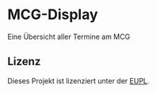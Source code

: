 # MCG-Display

Eine Übersicht aller Termine am MCG

## Lizenz

Dieses Projekt ist lizenziert unter der [EUPL](https://joinup.ec.europa.eu/collection/eupl/eupl-text-eupl-12).
